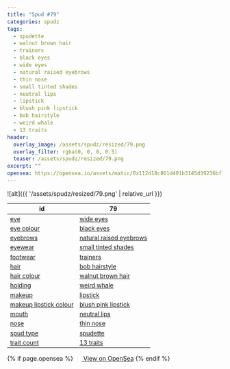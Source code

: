 ```yaml
---
title: "Spud #79"
categories: spudz
tags:
  - spudette
  - walnut brown hair
  - trainers
  - black eyes
  - wide eyes
  - natural raised eyebrows
  - thin nose
  - small tinted shades
  - neutral lips
  - lipstick
  - blush pink lipstick
  - bob hairstyle
  - weird whale
  - 13 traits
header:
  overlay_image: /assets/spudz/resized/79.png
  overlay_filter: rgba(0, 0, 0, 0.5)
  teaser: /assets/spudz/resized/79.png
excerpt: ""
opensea: https://opensea.io/assets/matic/0x112d18c861d401b3145d39236bf149f01e18beed/79
---
```

![alt]({{ '/assets/spudz/resized/79.png' | relative_url }})

| id | 79 |
|-|-|
| <a href="/traits/eye/#trait-type">eye</a> | <a href="/traits/eye/wide-eyes/1/#trait">wide eyes</a> |
| <a href="/traits/eye-colour/#trait-type">eye colour</a> | <a href="/traits/eye-colour/black-eyes/1/#trait">black eyes</a> |
| <a href="/traits/eyebrows/#trait-type">eyebrows</a> | <a href="/traits/eyebrows/natural-raised-eyebrows/1/#trait">natural raised eyebrows</a> |
| <a href="/traits/eyewear/#trait-type">eyewear</a> | <a href="/traits/eyewear/small-tinted-shades/1/#trait">small tinted shades</a> |
| <a href="/traits/footwear/#trait-type">footwear</a> | <a href="/traits/footwear/trainers/1/#trait">trainers</a> |
| <a href="/traits/hair/#trait-type">hair</a> | <a href="/traits/hair/bob-hairstyle/1/#trait">bob hairstyle</a> |
| <a href="/traits/hair-colour/#trait-type">hair colour</a> | <a href="/traits/hair-colour/walnut-brown-hair/1/#trait">walnut brown hair</a> |
| <a href="/traits/holding/#trait-type">holding</a> | <a href="/traits/holding/weird-whale/1/#trait">weird whale</a> |
| <a href="/traits/makeup/#trait-type">makeup</a> | <a href="/traits/makeup/lipstick/1/#trait">lipstick</a> |
| <a href="/traits/makeup-lipstick-colour/#trait-type">makeup lipstick colour</a> | <a href="/traits/makeup-lipstick-colour/blush-pink-lipstick/1/#trait">blush pink lipstick</a> |
| <a href="/traits/mouth/#trait-type">mouth</a> | <a href="/traits/mouth/neutral-lips/1/#trait">neutral lips</a> |
| <a href="/traits/nose/#trait-type">nose</a> | <a href="/traits/nose/thin-nose/1/#trait">thin nose</a> |
| <a href="/traits/spud-type/#trait-type">spud type</a> | <a href="/traits/spud-type/spudette/1/#trait">spudette</a> |
| <a href="/traits/trait-count/#trait-type">trait count</a> | <a href="/traits/trait-count/13-traits/1/#trait">13 traits</a> |

{% if page.opensea %}
<a href="{{page.opensea}}" class="btn btn--info" onclick="window.open(this.href, '_blank'); return false;"><img src="/assets/images/opensea.svg" width="16px"><span>  View on OpenSea</span></a>
{% endif %}
